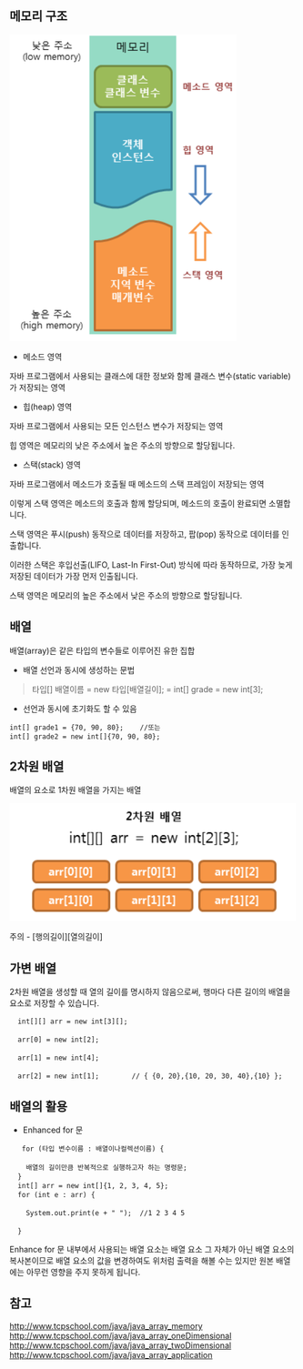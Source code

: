 ## 메모리 구조

![](https://github.com/kabommm/TIL/blob/main/Language/img/memory.PNG)

- 메소드 영역

자바 프로그램에서 사용되는 클래스에 대한 정보와 함께 클래스 변수(static variable)가 저장되는 영역

- 힙(heap) 영역

자바 프로그램에서 사용되는 모든 인스턴스 변수가 저장되는 영역

힙 영역은 메모리의 낮은 주소에서 높은 주소의 방향으로 할당됩니다.
 
- 스택(stack) 영역

자바 프로그램에서 메소드가 호출될 때 메소드의 스택 프레임이 저장되는 영역

이렇게 스택 영역은 메소드의 호출과 함께 할당되며, 메소드의 호출이 완료되면 소멸합니다.

스택 영역은 푸시(push) 동작으로 데이터를 저장하고, 팝(pop) 동작으로 데이터를 인출합니다. 

이러한 스택은 후입선출(LIFO, Last-In First-Out) 방식에 따라 동작하므로, 가장 늦게 저장된 데이터가 가장 먼저 인출됩니다.

스택 영역은 메모리의 높은 주소에서 낮은 주소의 방향으로 할당됩니다.

## 배열

배열(array)은 같은 타입의 변수들로 이루어진 유한 집합

- 배열 선언과 동시에 생성하는 문법
> 타입[] 배열이름 = new 타입[배열길이]; = int[] grade = new int[3];

- 선언과 동시에 초기화도 할 수 있음
```
int[] grade1 = {70, 90, 80};    //또는
int[] grade2 = new int[]{70, 90, 80};
```

## 2차원 배열

배열의 요소로 1차원 배열을 가지는 배열

![](https://github.com/kabommm/TIL/blob/main/Language/img/2%EC%B0%A8%EC%9B%90.PNG)

주의 - [행의길이][열의길이]

## 가변 배열

2차원 배열을 생성할 때 열의 길이를 명시하지 않음으로써, 행마다 다른 길이의 배열을 요소로 저장할 수 있습니다.
 
```
  int[][] arr = new int[3][];

  arr[0] = new int[2];

  arr[1] = new int[4];

  arr[2] = new int[1];        // { {0, 20},{10, 20, 30, 40},{10} };
```

## 배열의 활용

- Enhanced for 문
```
   for (타입 변수이름 : 배열이나컬렉션이름) {

    배열의 길이만큼 반복적으로 실행하고자 하는 명령문;
  }
  int[] arr = new int[]{1, 2, 3, 4, 5};
  for (int e : arr) {

    System.out.print(e + " ");  //1 2 3 4 5 

  }
``` 
Enhance for 문 내부에서 사용되는 배열 요소는 배열 요소 그 자체가 아닌 배열 요소의 복사본이므로 배열 요소의 값을 변경하여도 
위처럼 출력을 해볼 수는 있지만 원본 배열에는 아무런 영향을 주지 못하게 됩니다.

## 참고
<http://www.tcpschool.com/java/java_array_memory>
<http://www.tcpschool.com/java/java_array_oneDimensional>
<http://www.tcpschool.com/java/java_array_twoDimensional>
<http://www.tcpschool.com/java/java_array_application>
